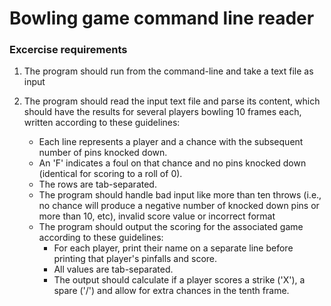 # Bowling game command line reader

### Excercise requirements

1. The program should run from the command-line and take a text file as input

2. The program should read the input text file and parse its content, which should have the
results for several players bowling 10 frames each, written according to these guidelines:
    * Each line represents a player and a chance with the subsequent number of pins knocked down.
    * An 'F' indicates a foul on that chance and no pins knocked down (identical for scoring to a roll of 0).
    * The rows are tab-separated.
    * The program should handle bad input like more than ten throws (i.e., no chance will produce a negative number of knocked down pins or more than 10, etc), invalid score value or incorrect format
    * The program should output the scoring for the associated game according to these guidelines:
      * For each player, print their name on a separate line before printing that player's pinfalls and score.
      * All values are tab-separated.
      * The output should calculate if a player scores a strike ('X'), a spare ('/') and allow for extra chances in the tenth frame.
